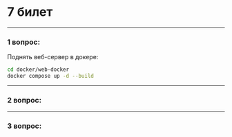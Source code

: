# 7 билет

---

### 1 вопрос:
Поднять веб-сервер в докере:
```bash
cd docker/web-docker
docker compose up -d --build
```
---

### 2 вопрос:

---

### 3 вопрос:

